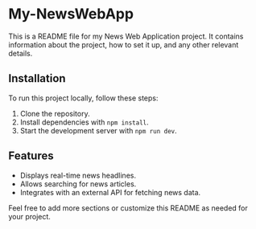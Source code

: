 # My-NewsWebApp

This is a README file for my News Web Application project. It contains information about the project, how to set it up, and any other relevant details.

## Installation

To run this project locally, follow these steps:

1. Clone the repository.
2. Install dependencies with `npm install`.
3. Start the development server with `npm run dev`.

## Features

- Displays real-time news headlines.
- Allows searching for news articles.
- Integrates with an external API for fetching news data.

Feel free to add more sections or customize this README as needed for your project.
